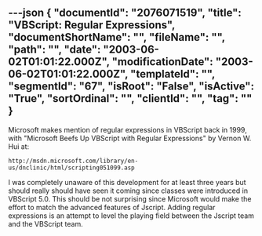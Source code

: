 ---json
{
  "documentId": "2076071519",
  "title": "VBScript: Regular Expressions",
  "documentShortName": "",
  "fileName": "",
  "path": "",
  "date": "2003-06-02T01:01:22.000Z",
  "modificationDate": "2003-06-02T01:01:22.000Z",
  "templateId": "",
  "segmentId": "67",
  "isRoot": "False",
  "isActive": "True",
  "sortOrdinal": "",
  "clientId": "",
  "tag": ""
}
---

Microsoft makes mention of regular expressions in VBScript back in 1999, with &quot;Microsoft Beefs Up VBScript with Regular Expressions&quot; by Vernon W. Hui at:

    http://msdn.microsoft.com/library/en-us/dnclinic/html/scripting051099.asp

I was completely unaware of this development for at least three years but should really should have seen it coming since classes were introduced in VBScript 5.0. This should be not surprising since Microsoft would make the effort to match the advanced features of Jscript. Adding regular expressions is an attempt to level the playing field between the Jscript team and the VBScript team.

